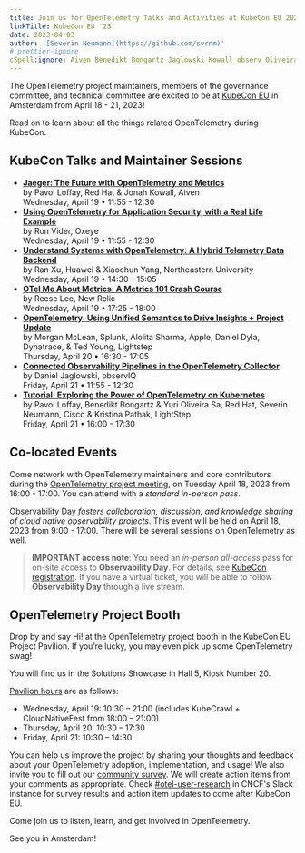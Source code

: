 ```yaml
---
title: Join us for OpenTelemetry Talks and Activities at KubeCon EU 2023
linkTitle: KubeCon EU '23
date: 2023-04-03
author: '[Severin Neumann](https://github.com/svrnm)'
# prettier-ignore
cSpell:ignore: Aiven Benedikt Bongartz Jaglowski Kowall observ Oliveira Pathak Vider Xiaochun
---
```


The OpenTelemetry project maintainers, members of the governance committee, and
technical committee are excited to be at [KubeCon EU][] in Amsterdam from April
18 - 21, 2023!

Read on to learn about all the things related OpenTelemetry during KubeCon.

## KubeCon Talks and Maintainer Sessions

- **[Jaeger: The Future with OpenTelemetry and Metrics](https://sched.co/1HySf)**<br>
  by Pavol Loffay, Red Hat & Jonah Kowall, Aiven<br> Wednesday, April 19 •
  11:55 - 12:30
- **[Using OpenTelemetry for Application Security, with a Real Life Example](https://sched.co/1HyYT)**<br>
  by Ron Vider, Oxeye<br> Wednesday, April 19 • 11:55 - 12:30
- **[Understand Systems with OpenTelemetry: A Hybrid Telemetry Data Backend](https://sched.co/1Hyb2)**<br>
  by Ran Xu, Huawei & Xiaochun Yang, Northeastern University<br> Wednesday,
  April 19 • 14:30 - 15:05
- **[OTel Me About Metrics: A Metrics 101 Crash Course](https://sched.co/1Hya1)**<br>
  by Reese Lee, New Relic<br> Wednesday, April 19 • 17:25 - 18:00
- **[OpenTelemetry: Using Unified Semantics to Drive Insights + Project Update](https://sched.co/1HyS5)**<br>
  by Morgan McLean, Splunk, Alolita Sharma, Apple, Daniel Dyla, Dynatrace, & Ted
  Young, Lightstep<br> Thursday, April 20 • 16:30 - 17:05
- **[Connected Observability Pipelines in the OpenTelemetry Collector](https://sched.co/1HyXb)**<br>
  by Daniel Jaglowski, observIQ<br> Friday, April 21 • 11:55 - 12:30
- **[Tutorial: Exploring the Power of OpenTelemetry on Kubernetes](https://sched.co/1HyZ3)**<br>
  by Pavol Loffay, Benedikt Bongartz & Yuri Oliveira Sa, Red Hat, Severin
  Neumann, Cisco & Kristina Pathak, LightStep<br> Friday, April 21 • 16:00 -
  17:30

## Co-located Events

Come network with OpenTelemetry maintainers and core contributors during the
[OpenTelemetry project meeting](https://sched.co/1JWS7), on Tuesday April 18,
2023 from 16:00 - 17:00. You can attend with a _standard in-person pass_.

[Observability Day][] _fosters collaboration, discussion, and knowledge sharing
of cloud native observability projects_. This event will be held on April 18,
2023 from 9:00 - 17:00. There will be several sessions on OpenTelemetry as well.

> <i class="far fa-exclamation-triangle"></i> **IMPORTANT access note**: You
> need an _in-person all-access_ pass for on-site access to **Observability
> Day**. For details, see [KubeCon registration][]. If you have a virtual
> ticket, you will be able to follow **Observability Day** through a live
> stream.

## OpenTelemetry Project Booth

Drop by and say Hi! at the OpenTelemetry project booth in the KubeCon EU Project
Pavilion. If you’re lucky, you may even pick up some OpenTelemetry swag!

You will find us in the Solutions Showcase in Hall 5, Kiosk Number 20.

[Pavilion hours][] are as follows:

- Wednesday, April 19: 10:30 – 21:00 (includes KubeCrawl + CloudNativeFest from
  18:00 – 21:00)
- Thursday, April 20: 10:30 – 17:30
- Friday, April 21: 10:30 – 14:30

You can help us improve the project by sharing your thoughts and feedback about
your OpenTelemetry adoption, implementation, and usage! We also invite you to
fill out our [community survey][]. We will create action items from your
comments as appropriate. Check [#otel-user-research][] in CNCF's Slack instance
for survey results and action item updates to come after KubeCon EU.

Come join us to listen, learn, and get involved in OpenTelemetry.

See you in Amsterdam!

[kubecon eu]: https://events.linuxfoundation.org/kubecon-cloudnativecon-europe/
[Observability Day]:
  https://events.linuxfoundation.org/kubecon-cloudnativecon-europe/co-located-events/observability-day/
[kubecon registration]:
  https://events.linuxfoundation.org/kubecon-cloudnativecon-europe/register/
[pavilion hours]:
  https://events.linuxfoundation.org/kubecon-cloudnativecon-europe/program/project-engagement/#project-pavilion
[community survey]:
  https://docs.google.com/forms/d/e/1FAIpQLSdKm6oLYRXlZOhEZMVmjoIn4eBToVYNmF6fwpm5GAIipQmPxA/viewform?pli=1
[#otel-user-research]: https://cloud-native.slack.com/archives/C01RT3MSWGZ
